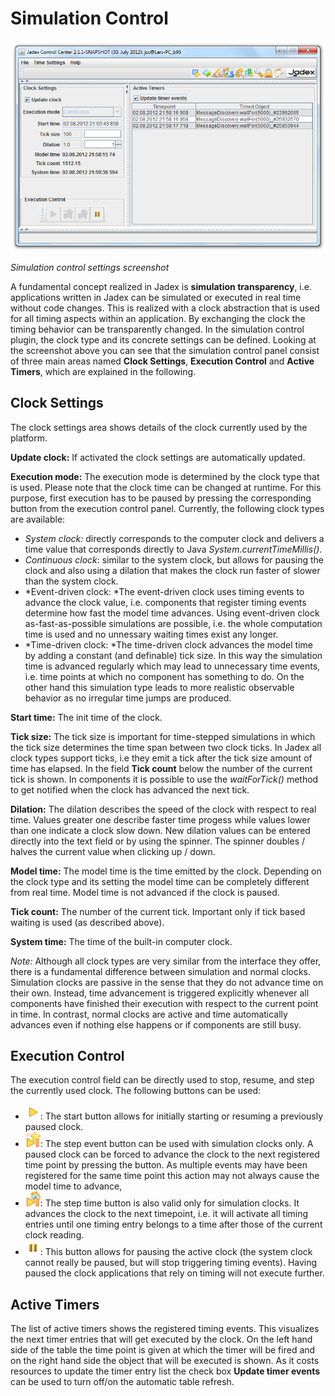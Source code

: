 # Simulation Control

![09 Simulation Control@simulation.png](simulation.png)

*Simulation control settings screenshot*

A fundamental concept realized in Jadex is **simulation transparency**, i.e. applications written in Jadex can be simulated or executed in real time without code changes. This is realized with a clock abstraction that is used for all timing aspects within an application. By exchanging the clock the timing behavior can be transparently changed. In the simulation control plugin, the clock type and its concrete settings can be defined. Looking at the screenshot above you can see that the simulation control panel consist of three main areas named **Clock Settings**, **Execution Control** and **Active Timers**, which are explained in the following.

Clock Settings
---------------------------

The clock settings area shows details of the clock currently used by the platform.

**Update clock:** If activated the clock settings are automatically updated.

**Execution mode:** The execution mode is determined by the clock type that is used. Please note that the clock time can be changed at runtime. For this purpose, first execution has to be paused by pressing the corresponding button from the execution control panel. Currently, the following clock types are available:

- *System clock:* directly corresponds to the computer clock and delivers a time value that corresponds directly to Java *System.currentTimeMillis()*.
- *Continuous clock*: similar to the system clock, but allows for pausing the clock and also using a dilation that makes the clock run faster of slower than the system clock.
- *Event-driven clock: *The event-driven clock uses timing events to advance the clock value, i.e. components that register timing events determine how fast the model time advances. Using event-driven clock as-fast-as-possible simulations are possible, i.e. the whole computation time is used and no unnessary waiting times exist any longer.
- *Time-driven clock: *The time-driven clock advances the model time by adding a constant (and definable) tick size. In this way the simulation time is advanced regularly which may lead to unnecessary time events, i.e. time points at which no component has something to do. On the other hand this simulation type leads to more realistic observable behavior as no irregular time jumps are produced.

**Start time:** The init time of the clock.

**Tick size:** The tick size is important for time-stepped simulations in which the tick size determines the time span between two clock ticks. In Jadex all clock types support ticks, i.e they emit a tick after the tick size amount of time has elapsed. In the field **Tick count** below the number of the current tick is shown. In components it is possible to use the *waitForTick()* method to get notified when the clock has advanced the next tick.

**Dilation:** The dilation describes the speed of the clock with respect to real time. Values greater one describe faster time progess while values lower than one indicate a clock slow down. New dilation values can be entered directly into the text field or by using the spinner. The spinner doubles / halves the current value when clicking up / down.

**Model time:** The model time is the time emitted by the clock. Depending on the clock type and its setting the model time can be completely different from real time. Model time is not advanced if the clock is paused.

**Tick count:** The number of the current tick. Important only if tick based waiting is used (as described above).

**System time:** The time of the built-in computer clock.

*Note:* Although all clock types are very similar from the interface they offer, there is a fundamental difference between simulation and normal clocks. Simulation clocks are passive in the sense that they do not advance time on their own. Instead, time advancement is triggered explicitly whenever all components have finished their execution with respect to the current point in time. In contrast, normal clocks are active and time automatically advances even if nothing else happens or if components are still busy.

Execution Control
------------------------------

The execution control field can be directly used to stop, resume, and step the currently used clock. The following buttons can be used:

- ![09 Simulation Control@start.png](start.png): The start button allows for initially starting or resuming a previously paused clock.
- ![09 Simulation Control@single\_step\_event.png](single_step_event.png): The step event button can be used with simulation clocks only. A paused clock can be forced to advance the clock to the next registered time point by pressing the button. As multiple events may have been registered for the same time point this action may not always cause the model time to advance,
- ![09 Simulation Control@single\_step\_time.png](single_step_time.png): The step time button is also valid only for simulation clocks. It advances the clock to the next timepoint, i.e. it will activate all timing entries until one timing entry belongs to a time after those of the current clock reading.
- ![09 Simulation Control@pause.png](pause.png): This button allows for pausing the active clock (the system clock cannot really be paused, but will stop triggering timing events). Having paused the clock applications that rely on timing will not execute further.

Active Timers
--------------------------

The list of active timers shows the registered timing events. This visualizes the next timer entries that will get executed by the clock. On the left hand side of the table the time point is given at which the timer will be fired and on the right hand side the object that will be executed is shown. As it costs resources to update the timer entry list the check box **Update timer events** can be used to turn off/on the automatic table refresh.
